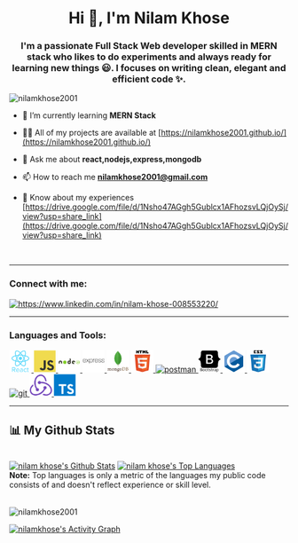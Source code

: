 <h1 align="center">Hi 👋, I'm Nilam Khose</h1>
<h3 align="center">I'm a passionate Full Stack Web developer skilled in MERN stack who likes to do experiments and always ready for learning new things 😃. I focuses on writing clean, elegant and efficient code ✨.</h3>

<p align="left"> <img src="https://komarev.com/ghpvc/?username=nilamkhose2001&label=Profile%20views&color=0e75b6&style=flat" alt="nilamkhose2001" /> </p>

- 🌱 I’m currently learning **MERN Stack**

- 👨‍💻 All of my projects are available at [https://nilamkhose2001.github.io/](https://nilamkhose2001.github.io/)

- 💬 Ask me about **react,nodejs,express,mongodb**

- 📫 How to reach me **nilamkhose2001@gmail.com**

- 📄 Know about my experiences [https://drive.google.com/file/d/1Nsho47AGgh5Gublcx1AFhozsvLQjOySj/view?usp=share_link](https://drive.google.com/file/d/1Nsho47AGgh5Gublcx1AFhozsvLQjOySj/view?usp=share_link)
 <br/>
 <hr>
<h3 align="left">Connect with me:</h3>
<p align="left">
<a href="https://linkedin.com/in/https://www.linkedin.com/in/nilam-khose-008553220/" target="blank"><img align="center" src="https://raw.githubusercontent.com/rahuldkjain/github-profile-readme-generator/master/src/images/icons/Social/linked-in-alt.svg" alt="https://www.linkedin.com/in/nilam-khose-008553220/" height="30" width="40" /></a>

</p>
<hr>

<h3 align="left">Languages and Tools:</h3>
<p align="left"> <a href="https://reactjs.org/" target="_blank" rel="noreferrer"> <img src="https://raw.githubusercontent.com/devicons/devicon/master/icons/react/react-original-wordmark.svg" alt="react" width="40" height="40"/> </a> <a href="https://developer.mozilla.org/en-US/docs/Web/JavaScript" target="_blank" rel="noreferrer"> <img src="https://raw.githubusercontent.com/devicons/devicon/master/icons/javascript/javascript-original.svg" alt="javascript" width="40" height="40"/> </a><a href="https://nodejs.org" target="_blank" rel="noreferrer"> <img src="https://raw.githubusercontent.com/devicons/devicon/master/icons/nodejs/nodejs-original-wordmark.svg" alt="nodejs" width="40" height="40"/> </a><a href="https://expressjs.com" target="_blank" rel="noreferrer"> <img src="https://raw.githubusercontent.com/devicons/devicon/master/icons/express/express-original-wordmark.svg" alt="express" width="40" height="40"/> </a><a href="https://www.mongodb.com/" target="_blank" rel="noreferrer"> <img src="https://raw.githubusercontent.com/devicons/devicon/master/icons/mongodb/mongodb-original-wordmark.svg" alt="mongodb" width="40" height="40"/> </a> <a href="https://www.w3.org/html/" target="_blank" rel="noreferrer"> <img src="https://raw.githubusercontent.com/devicons/devicon/master/icons/html5/html5-original-wordmark.svg" alt="html5" width="40" height="40"/> </a>  <a href="https://postman.com" target="_blank" rel="noreferrer"> <img src="https://www.vectorlogo.zone/logos/getpostman/getpostman-icon.svg" alt="postman" width="40" height="40"/>  <a href="https://getbootstrap.com" target="_blank" rel="noreferrer"> <img src="https://raw.githubusercontent.com/devicons/devicon/master/icons/bootstrap/bootstrap-plain-wordmark.svg" alt="bootstrap" width="40" height="40"/> </a> <a href="https://www.cprogramming.com/" target="_blank" rel="noreferrer"> <img src="https://raw.githubusercontent.com/devicons/devicon/master/icons/c/c-original.svg" alt="c" width="40" height="40"/> </a> <a href="https://www.w3schools.com/css/" target="_blank" rel="noreferrer"> <img src="https://raw.githubusercontent.com/devicons/devicon/master/icons/css3/css3-original-wordmark.svg" alt="css3" width="40" height="40"/> </a> <a href="https://git-scm.com/" target="_blank" rel="noreferrer"> <img src="https://www.vectorlogo.zone/logos/git-scm/git-scm-icon.svg" alt="git" width="40" height="40"/> </a> </a>  <a href="https://redux.js.org" target="_blank" rel="noreferrer"> <img src="https://raw.githubusercontent.com/devicons/devicon/master/icons/redux/redux-original.svg" alt="redux" width="40" height="40"/> </a> <a href="https://www.typescriptlang.org/" target="_blank" rel="noreferrer"> <img src="https://raw.githubusercontent.com/devicons/devicon/master/icons/typescript/typescript-original.svg" alt="typescript" width="40" height="40"/> </a> </p>

<hr>

## 📊 My Github Stats
  <br/>
    <a href="https://github.com/nilamkhose2001/github-readme-stats"><img alt="nilam khose's Github Stats" src="https://github-readme-stats.vercel.app/api?username=nilamkhose2001&show_icons=true&count_private=true&theme=react&hide_border=true&bg_color=0D1117" /></a>
  <a href="https://github.com/nilamkhose2001/github-readme-stats"><img alt="nilam khose's Top Languages" src="https://github-readme-stats.vercel.app/api/top-langs/?username=nilamkhose2001&langs_count=8&count_private=true&layout=compact&exclude_repo=nilamkhose2001.github.io,c3,test,web-Coding,ZaraWeb-Clone&theme=react&hide_border=true&bg_color=0D1117" /></a>
  <br/>
  <b>Note:</b> Top languages is only a metric of the languages my public code consists of and doesn't reflect experience or skill level.

<br/>
<br/>

<p><img align="center" src="https://github-readme-streak-stats.herokuapp.com/?user=nilamkhose2001&&theme=tokyonight" alt="nilamkhose2001" /></p>



<a href="https://github.com/nilamkhose2001/github-readme-activity-graph"><img alt="nilamkhose's Activity Graph" src="https://activity-graph.herokuapp.com/graph?username=nilamkhose2001&bg_color=0D1117&color=5BCDEC&line=5BCDEC&point=FFFFFF&hide_border=true" /></a>
<br/>
